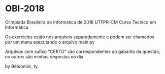 # OBI-2018
Olimpíada Brasileira de Informática de 2018
UTFPR-CM Curso Tecnico em Informática

Os exercicios estão nos arquivos separadamente e podem ser chamados por um menu executando o arquivo main.py

Arquivos com sufixo "CERTO" são correspondentes ao gabarito da questão, os outros são minhas respostas no dia

by Beluomini, ty.

